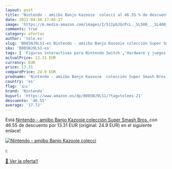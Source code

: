 ```yaml
---
layout: post
title: 'Nintendo - amiibo Banjo Kazooie  colecci al 46.55 % de descuento'
date: 2021-04-30 17:05:27
image: 'https://m.media-amazon.com/images/I/51IpbJGcPcL._SL500_._SL400_.jpg'
comments: true
category: ofertas
author: 'tole.es'
slug: 'B08SNJ9LS1-es Nintendo - amiibo Banjo Kazooie colección Super Smash Bros.'
sku: 'B08SNJ9LS1-es'
tags: [ 'Figuras interactivas para Nintendo Switch','Hardware y juegos para Nintendo Switch','Sistemas precursores y micro consolas','Videojuegos','nintendo', ]
actualPrice: 13.31 EUR
currency: EUR
price: 13.31
comparePrice: 24.9 EUR
prodname: 'Nintendo - amiibo Banjo Kazooie  colección Super Smash Bros. '
country: 'es'
flag: '🇪🇸'
brand: 'Nintendo'
buyurl: 'https://www.amazon.es/dp/B08SNJ9LS1/?tag=tolees-21'
descuento: '46.55'
average: '17.72'
---
```


Está [Nintendo - amiibo Banjo Kazooie  colección Super Smash Bros. ](https://www.amazon.es/dp/B08SNJ9LS1/?tag=tolees-21) con 46.55 de descuento por 13.31 EUR (original: 24.9 EUR) en el siguiente enlace!

[![Nintendo - amiibo Banjo Kazooie  colecci](https://m.media-amazon.com/images/I/51IpbJGcPcL._SL500_._SL400_.jpg)](https://www.amazon.es/dp/B08SNJ9LS1/?tag=tolees-21)

ℹ️:


[🛒 Ver la oferta!!](https://www.amazon.es/dp/B08SNJ9LS1/?tag=tolees-21)
